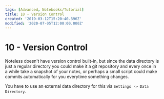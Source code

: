 ```yaml
---
tags: [Advanced, Notebooks/Tutorial]
title: 10 - Version Control
created: '2019-03-12T15:20:40.396Z'
modified: '2020-07-05T12:00:00.000Z'
---
```


# 10 - Version Control

Noteless doesn't have version control built-in, but since the data directory is just a regular directory you could make it a git repository and every once in a while take a snapshot of your notes, or perhaps a small script could make commits automatically for you everytime something changes.

You have to use an external data directory for this via `Settings -> Data Directory`.